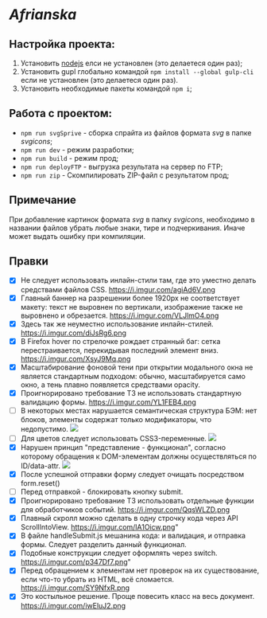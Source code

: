 # _Afrianska_

## Настройка проекта:

1. Установить [nodejs](https://nodejs.org/en) елси не установлен (это делаетеся один раз);
2. Установить gupl глобально командой `npm install --global gulp-cli` если не установлен (это делаетеся один раз).
3. Установить необходимые пакеты командой `npm i`;

## Работа с проектом:

- `npm run svgSprive` - сборка спрайта из файлов формата _svg_ в папке _svgicons_;
- `npm run dev` - режим разработки;
- `npm run build` - режим прод;
- `npm run deployFTP` - выгрузка результата на сервер по FTP;
- `npm run zip` - Скомпилировать ZIP-файл с результатом прод;

## Примечание

При добавление картинок формата _svg_ в папку _svgicons_, необходимо в названии файлов убрать любые знаки, тире и подчеркивания. Иначе может выдать ошибку при компиляции.

## Правки

- [x] Не следует использовать инлайн-стили там, где это уместно делать средствами файлов CSS. https://i.imgur.com/agiAd6V.png
- [x] Главный баннер на разрешении более 1920px не соответствует макету: текст не выровнен по вертикали, изображение также не выровнено и обрезается. https://i.imgur.com/VLJlmO4.png
- [x] Здесь так же неуместно использование инлайн-стилей. https://i.imgur.com/diJsRg6.png
- [x] В Firefox hover по стрелочке рождает странный баг: сетка перестраивается, перекидывая последний элемент вниз. https://i.imgur.com/XsyJ9Mq.png
- [x] Масштабирование фоновой тени при открытии модального окна не является стандартным подходом: обычно, масштабируется само окно, а тень плавно появляется средствами opacity.
- [x] Проигнорировано требование ТЗ не использовать стандартную валидацию формы. https://i.imgur.com/YL1FEB4.png
- [ ] В некоторых местах нарушается семантическая структура БЭМ: нет блоков, элементы содержат только модификаторы, что недопустимо. <img src="https://i.imgur.com/SkG5NcD.png"/>
- [ ] Для цветов следует использовать CSS3-переменные. <img src="https://i.imgur.com/0HC78Zi.png"/>
- [x] Нарушен принцип "представление - функционал", согласно которому обращения к DOM-элементам должны осуществляться по ID/data-attr. <img src="https://i.imgur.com/TpljujL.png"/>
- [x] После успешной отправки форму следует очищать посредством form.reset()
- [ ] Перед отправкой - блокировать кнопку submit.
- [x] Проигнорировано требование ТЗ использовать отдельные функции для обработчиков событий. https://i.imgur.com/QqsWLZD.png
- [x] Плавный скролл можно сделать в одну строчку кода через API ScrollIntoView. https://i.imgur.com/lA1Oicw.png"
- [x] В файле handleSubmit.js мешанина кода: и валидация, и отправка формы. Следует разделить данный функционал.
- [x] Подобные конструкции следует оформлять через switch. https://i.imgur.com/p347Df7.png"
- [x] Перед обращением к элементам нет проверок на их существование, если что-то убрать из HTML, всё сломается. https://i.imgur.com/SY9NfxR.png
- [x] Это костыльное решение. Проще повесить класс на весь документ. https://i.imgur.com/iwEluJ2.png
